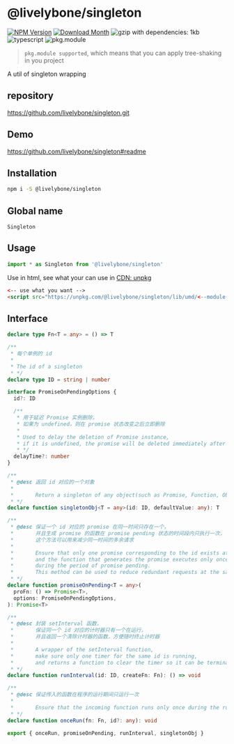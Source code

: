 # @livelybone/singleton
[![NPM Version](http://img.shields.io/npm/v/@livelybone/singleton.svg?style=flat-square)](https://www.npmjs.com/package/@livelybone/singleton)
[![Download Month](http://img.shields.io/npm/dm/@livelybone/singleton.svg?style=flat-square)](https://www.npmjs.com/package/@livelybone/singleton)
![gzip with dependencies: 1kb](https://img.shields.io/badge/gzip--with--dependencies-1kb-brightgreen.svg "gzip with dependencies: 1kb")
![typescript](https://img.shields.io/badge/typescript-supported-blue.svg "typescript")
![pkg.module](https://img.shields.io/badge/pkg.module-supported-blue.svg "pkg.module")

> `pkg.module supported`, which means that you can apply tree-shaking in you project

A util of singleton wrapping

## repository
https://github.com/livelybone/singleton.git

## Demo
https://github.com/livelybone/singleton#readme

## Installation
```bash
npm i -S @livelybone/singleton
```

## Global name
`Singleton`

## Usage
```js
import * as Singleton from '@livelybone/singleton'
```

Use in html, see what your can use in [CDN: unpkg](https://unpkg.com/@livelybone/singleton/lib/umd/)
```html
<-- use what you want -->
<script src="https://unpkg.com/@livelybone/singleton/lib/umd/<--module-->.js"></script>
```

## Interface

```typescript
declare type Fn<T = any> = () => T

/**
 * 每个单例的 id
 *
 * The id of a singleton
 * */
declare type ID = string | number

interface PromiseOnPendingOptions {
  id?: ID

  /**
   * 用于延迟 Promise 实例删除，
   * 如果为 undefined，则在 promise 状态改变之后立即删除
   *
   * Used to delay the deletion of Promise instance,
   * if it is undefined, the promise will be deleted immediately after the state changed
   * */
  delayTime?: number
}

/**
 * @desc 返回 id 对应的一个对象
 *
 *       Return a singleton of any object(such as Promise, Function, Object...) corresponding to the id
 * */
declare function singletonObj<T = any>(id: ID, defaultValue: any): T

/**
 * @desc 保证一个 id 对应的 promise 在同一时间只存在一个，
 *       并且生成 promise 的函数在 promise pending 状态的时间段内只执行一次，
 *       这个方法可以用来减少同一时间的多余请求
 *
 *       Ensure that only one promise corresponding to the id exists at the same time,
 *       and the function that generates the promise executes only once
 *       during the period of promise pending.
 *       This method can be used to reduce redundant requests at the same time
 * */
declare function promiseOnPending<T = any>(
  proFn: () => Promise<T>,
  options: PromiseOnPendingOptions,
): Promise<T>

/**
 * @desc 封装 setInterval 函数，
 *       保证同一个 id 对应的计时器只有一个在运行，
 *       并且返回一个清除计时器的函数，方便随时终止计时器
 *
 *       A wrapper of the setInterval function,
 *       make sure only one timer for the same id is running,
 *       and returns a function to clear the timer so it can be terminated at any time
 * */
declare function runInterval(id: ID, createFn: Fn): () => void

/**
 * @desc 保证传入的函数在程序的运行期间只运行一次
 *
 *       Ensure that the incoming function runs only once during the run time of the program
 * */
declare function onceRun(fn: Fn, id?: any): void

export { onceRun, promiseOnPending, runInterval, singletonObj }
```
